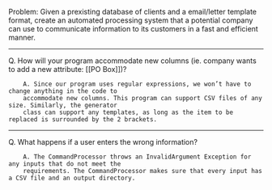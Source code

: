 Problem: Given a prexisting database of clients and a email/letter template format, create an automated 
processing system that a potential company can use to communicate information to its customers in a fast and
efficient manner.

-----------------------------------------------------------------------------------------------------------
Q. How will your program accommodate new columns (ie. company wants to add a new attribute: [[PO Box]])?
        
        A. Since our program uses regular expressions, we won’t have to change anything in the code to
        accommodate new columns. This program can support CSV files of any size. Similarly, the generator 
        class can support any templates, as long as the item to be replaced is surrounded by the 2 brackets. 

-----------------------------------------------------------------------------------------------------------
Q. What happens if a user enters the wrong information?
        
        A. The CommandProcessor throws an InvalidArgument Exception for any inputs that do not meet the 
        requirements. The CommandProcessor makes sure that every input has a CSV file and an output directory.
